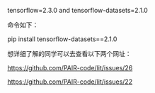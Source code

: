 tensorflow=2.3.0 and tensorflow-datasets=2.1.0

命令如下：

pip install tensorflow-datasets==2.1.0

想详细了解的同学可以去查看以下两个网址：

https://github.com/PAIR-code/lit/issues/26

https://github.com/PAIR-code/lit/issues/22


